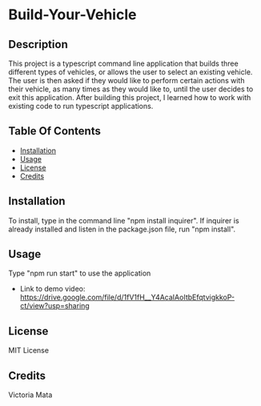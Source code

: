 # Build-Your-Vehicle

## Description
This project is a typescript command line application that builds three different types of vehicles, or allows the user to select an existing vehicle. The user is then asked if they would like to perform certain actions with their vehicle, as many times as they would like to, until the user decides to exit this application. After building this project, I learned how to work with existing code to run typescript applications.

## Table Of Contents
- [Installation](#installation)
- [Usage](#usage)
- [License](#license)
- [Credits](#credits)

## Installation
To install, type in the command line "npm install inquirer". 
If inquirer is already installed and listen in the package.json file, run "npm install".

## Usage
Type "npm run start" to use the application

* Link to demo video: https://drive.google.com/file/d/1fV1fH__Y4AcaIAoItbEfqtvigkkoP-ct/view?usp=sharing

## License
MIT License

## Credits
Victoria Mata